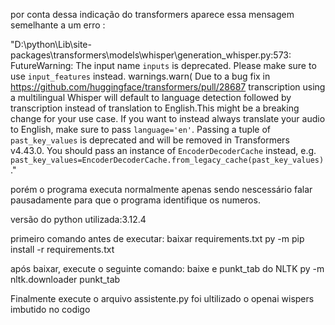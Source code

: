 por conta dessa indicação do transformers aparece essa mensagem semelhante a um erro :

"D:\python\Lib\site-packages\transformers\models\whisper\generation_whisper.py:573: FutureWarning: The input name `inputs` is deprecated. Please make sure to use `input_features` instead.
  warnings.warn(
Due to a bug fix in https://github.com/huggingface/transformers/pull/28687 transcription using a multilingual Whisper will default to language detection followed by transcription instead of translation to English.This might be a breaking change for your use case. If you want to instead always translate your audio to English, make sure to pass `language='en'`.
Passing a tuple of `past_key_values` is deprecated and will be removed in Transformers v4.43.0. You should pass an instance of `EncoderDecoderCache` instead, e.g. `past_key_values=EncoderDecoderCache.from_legacy_cache(past_key_values)`."
 

porém o programa executa normalmente apenas sendo nescessário falar pausadamente para que o programa identifique os numeros.

versão do python utilizada:3.12.4

primeiro comando antes de executar:
baixar requirements.txt
py -m pip install -r requirements.txt

após baixar, execute o seguinte comando:
baixe e punkt_tab do NLTK
py -m nltk.downloader punkt_tab

Finalmente execute o arquivo assistente.py
foi ultilizado o openai wispers imbutido no codigo
